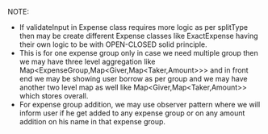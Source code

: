 NOTE:

- If validateInput in Expense class requires more logic as per splitType then may be create different Expense classes
  like ExactExpense having their own logic to be with OPEN-CLOSED solid principle.
- This is for one expense group only in case we need multiple group then we may have three level aggregation like Map<ExpenseGroup,Map<Giver,Map<Taker,Amount>>> and in front end we may be showing user borrow as per group and we may have another two level map as well like Map<Giver,Map<Taker,Amount>> which stores overall.
- For expense group addition, we may use observer pattern where we will inform user if he get added to any expense group or on any amount addition on his name in that expense group.